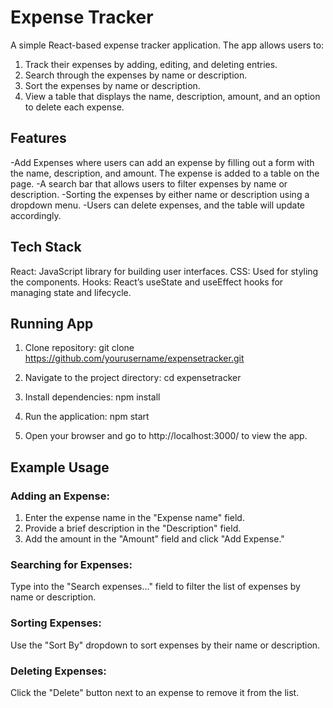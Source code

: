 # Expense Tracker

A simple React-based expense tracker application. The app allows users to:

 1. Track their expenses by adding, editing, and deleting entries.
 2. Search through the expenses by name or description.
 3. Sort the expenses by name or description.
 4. View a table that displays the name, description, amount, and an option to delete each expense.

## Features
-Add Expenses where users can add an expense by filling out a form with the name, description, and amount. The expense is added to a table on the page.
-A search bar that allows users to filter expenses by name or description.
-Sorting the expenses by either name or description using a dropdown menu.
-Users can delete expenses, and the table will update accordingly.

## Tech Stack
React: JavaScript library for building user interfaces.
CSS: Used for styling the components.
Hooks: React’s useState and useEffect hooks for managing state and lifecycle.

## Running App
1. Clone repository:
git clone https://github.com/yourusername/expensetracker.git

2. Navigate to the project directory:
cd expensetracker

3. Install dependencies:
npm install

4. Run the application:
npm start

5. Open your browser and go to http://localhost:3000/ to view the app.

## Example Usage

### Adding an Expense:
1. Enter the expense name in the "Expense name" field.
2. Provide a brief description in the "Description" field.
3. Add the amount in the "Amount" field and click "Add Expense."

### Searching for Expenses:
Type into the "Search expenses..." field to filter the list of expenses by name or description.

### Sorting Expenses:
Use the "Sort By" dropdown to sort expenses by their name or description.

### Deleting Expenses:
Click the "Delete" button next to an expense to remove it from the list.
